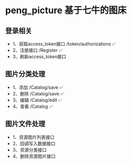 # peng_picture 基于七牛的图床

## 登录相关
  * 1、获取access_token接口 /token/authorizations    ✅
  * 2、注册接口  /Register   ✅
  * 3、刷新access_token接口  

## 图片分类处理
  * 1、添加      /Catalog/save     ✅
  * 2、删除      /Catalog/save    ✅
  * 3、编辑      /Catalog/edit     ✅
  * 4、查看      /Catalog     ✅

## 图片文件处理
  * 1、资源图片列表接口 
  * 2、回调写入数据接口
  * 3、资源分类接口
  * 4、删除资源图片接口
  
  